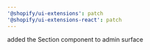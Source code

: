 ```yaml
---
'@shopify/ui-extensions': patch
'@shopify/ui-extensions-react': patch
---
```


added the Section component to admin surface

